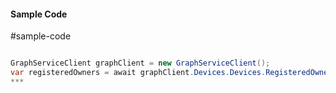 #### Sample Code
#sample-code 

```C#

GraphServiceClient graphClient = new GraphServiceClient();
var registeredOwners = await graphClient.Devices.Devices.RegisteredOwners.Request().GetAsync();
*** 

```